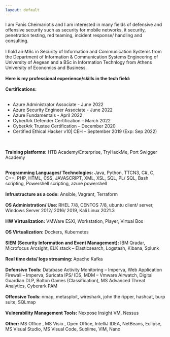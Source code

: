 ```yaml
---
layout: default
---
```


I am Fanis Cheimariotis and I am interested in many fields of defensive and offensive security such as security for mobile networks, it security, penetration testing, red teaming, incident response/ handling and consulting.
</br>
</br>
I hold an MSc in Security of Information and Communication Systems from the Department of Information & Communication Systems Engineering of University of Aegean  and a BSc in Information Technlogy from Athens University of Economics and Business.
</br>
</br>
<b>Here is my professional experience/skills in the tech field:</b>
</br>
</br>
<b>Certifications:</b>
</br>
</br>
<ul>
  <li>Azure Administrator Associate - June 2022</li>
  <li>Azure Security Engineer Associate - June 2022</li>
  <li>Azure Fundamentals - April 2022</li>
  <li>CyberArk Defender Certification – March 2022</li>
  <li>CyberArk Trustee Certification – December 2020</li>
  <li>Certified Ethical Hacker v10| CEH – September 2019 (Exp: Sep 2022)</li>
</ul>
</br>
</br>
<b>Training platforms:</b> HTB Academy/Enterprise, TryHackMe, Port Swigger Academy
</br>
</br>

<b>Programming Languages/ Technologies:</b> Java, Python, TTCN3, C#, C, C++, PHP, HTML, CSS, JAVASCRIPT, XML, XSL, SQL, PL/ SQL, Bash scripting, Powershell scripting, azure powershell
</br>
</br>
<b>Infrustructure as a code:</b> Ansible, Vagrant, Terraform
</br>
</br>
<b>OS Administration/ Use: </b> RHEL 7/8, CENTOS 7/8, ubuntu client/ server, Windows Server 2012/ 2016/ 2019, Kali Linux 2021.3
</br>
</br>
<b>HW Virtualization:</b> VMWare ESXi, Workstation, Player, Virtual Box
</br>
</br>
<b>OS Virtualization:</b> Dockers, Kubernetes
</br>
</br>
<b>SIEM (Security Information and Event Management):</b> IBM Qradar, Microfocus Arcsight, ELK stack – Elasticsearch, Logstash, Kibana, Splunk
</br>
</br>
<b>Real time data/ logs streaming: </b> Apache Kafka
</br>
</br>
<b>Defensive Tools:</b> Database Activity Monitoring – Imperva, Web Application Firewall – Imperva, Suricata IPS/ IDS, MDM – Vmware Airwatch, Digital Guardian DLP, Bolton Games (Classification), MS Advanced Threat Analytics, Cyberark PAM
</br>
</br>
<b>Offensive Tools: </b> nmap, metasploit, wireshark, john the ripper, hashcat, burp suite, SQLmap
</br>
</br>
<b>Vulnerability Management Tools:</b> Nexpose Insight VM, Nessus
</br>
</br>
<b>Other:</b> MS Office , MS Visio , Open Office, IntelliJ IDEA, NetBeans, Eclipse, MS Visual Studio, MS Visual Code, Sublime, VIM, Nano